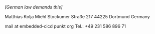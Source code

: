 *[German law demands this]*

Matthias Kolja Miehl
Stockumer Straße 217
44225 Dortmund
Germany

mail at embedded-cicd punkt org
Tel.: +49 231 586 896 71

